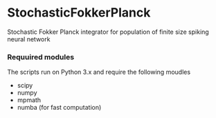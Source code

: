 # StochasticFokkerPlanck
Stochastic Fokker Planck integrator for population of finite size spiking neural network


### Requuired modules
The scripts run on  Python 3.x and require the following moudles
* scipy 
* numpy
* mpmath
* numba (for fast computation)
